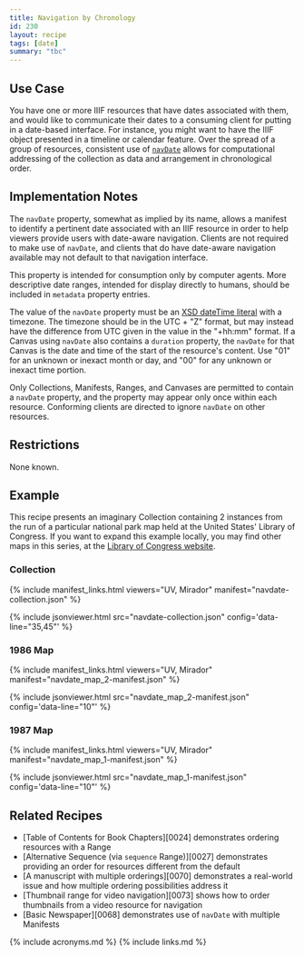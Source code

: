 ```yaml
---
title: Navigation by Chronology
id: 230
layout: recipe
tags: [date]
summary: "tbc"
---
```


## Use Case

You have one or more IIIF resources that have dates associated with them, and would like to communicate their dates to a consuming client for putting in a date-based interface. For instance, you might want to have the IIIF object presented in a timeline or calendar feature. Over the spread of a group of resources, consistent use of [`navDate`](https://iiif.io/api/presentation/3.0/#navdate) allows for computational addressing of the collection as data and arrangement in chronological order.

## Implementation Notes

The `navDate` property, somewhat as implied by its name, allows a manifest to identify a pertinent date associated with an IIIF resource in order to help viewers provide users with date-aware navigation. Clients are not required to make use of `navDate`, and clients that do have date-aware navigation available may not default to that navigation interface.

This property is intended for consumption only by computer agents. More descriptive date ranges, intended for display directly to humans, should be included in `metadata` property entries.

The value of the `navDate` property must be an [XSD dateTime literal](https://www.w3.org/TR/xmlschema11-2/#dateTime) with a timezone. The timezone should be in the UTC + "Z" format, but may instead have the difference from UTC given in the value in the "+hh:mm" format. If a Canvas using `navDate` also contains a `duration` property, the `navDate` for that Canvas is the date and time of the start of the resource's content. Use "01" for an unknown or inexact month or day, and "00" for any unknown or inexact time portion.

Only Collections, Manifests, Ranges, and Canvases are permitted to contain a `navDate` property, and the property may appear only once within each resource. Conforming clients are directed to ignore `navDate` on other resources.

## Restrictions

None known.

## Example

This recipe presents an imaginary Collection containing 2 instances from the run of a particular national park map held at the United States' Library of Congress. If you want to expand this example locally, you may find other maps in this series, at the [Library of Congress website](https://www.loc.gov/maps/?q=Chesapeake+and+Ohio+Canal&fa=contributor%3Aunited+states.+national+park+service&st=list&c=100).


### Collection

{% include manifest_links.html viewers="UV, Mirador" manifest="navdate-collection.json" %}

{% include jsonviewer.html src="navdate-collection.json" config='data-line="35,45"' %}

### 1986 Map

{% include manifest_links.html viewers="UV, Mirador" manifest="navdate_map_2-manifest.json" %}

{% include jsonviewer.html src="navdate_map_2-manifest.json" config='data-line="10"' %}

### 1987 Map

{% include manifest_links.html viewers="UV, Mirador" manifest="navdate_map_1-manifest.json" %}

{% include jsonviewer.html src="navdate_map_1-manifest.json" config='data-line="10"' %}


## Related Recipes

* [Table of Contents for Book Chapters][0024] demonstrates ordering resources with a Range
* [Alternative Sequence (via `sequence` Range)][0027] demonstrates providing an order for resources different from the default
* [A manuscript with multiple orderings][0070] demonstrates a real-world issue and how multiple ordering possibilities address it
* [Thumbnail range for video navigation][0073] shows how to order thumbnails from a video resource for navigation
* [Basic Newspaper][0068] demonstrates use of `navDate` with multiple Manifests

{% include acronyms.md %}
{% include links.md %}

